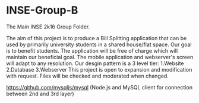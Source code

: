 # INSE-Group-B
The Main INSE 2k16 Group Folder.

The aim of this project is to produce a Bill Splitting application that can be used by primarily university students in a shared house/flat space. Our goal is to benefit students. The application will be free of charge which will maintain our beneficial goal.
The mobile application and webserver's screen will adapt to any resolution.
Our desgin pattern is a 3 level tier:
1.Website
2.Database 
3.Webserver
This project is open to expansion and modification with request.
Files will be checked and moderated when changed.

https://github.com/mysqljs/mysql (Node.js and MySQL client for connection between 2nd and 3rd layer)
